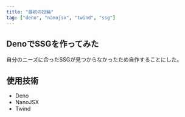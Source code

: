 ```yaml
---
title: "最初の投稿"
tag: ["deno", "nanojsx", "twind", "ssg"]
---
```


## DenoでSSGを作ってみた

自分のニーズに合ったSSGが見つからなかったため自作することにした。

## 使用技術

- Deno
- NanoJSX
- Twind

